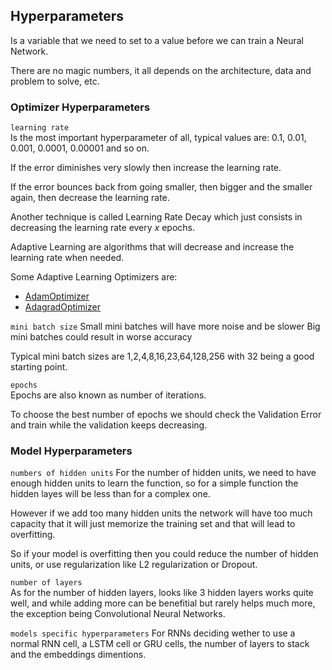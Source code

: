 ## Hyperparameters
Is a variable that we need to set to a value before we can train a Neural Network. 

There are no magic numbers, it all depends on the architecture, data and problem to solve, etc.

### Optimizer Hyperparameters

 ```learning rate```  
 Is the most important hyperparameter of all, typical values are: 0.1, 0.01, 0.001, 0.0001, 0.00001 and so on.
 
 If the error diminishes very slowly then increase the learning rate.
 
 If the error bounces back from going smaller, then bigger and the smaller again, then decrease the learning rate.
 
 Another technique is called Learning Rate Decay which just consists in decreasing the learning rate every _x_ epochs.
 
 Adaptive Learning are algorithms that will decrease and increase the learning rate when needed.
 
 Some Adaptive Learning Optimizers are:
* [AdamOptimizer](https://pytorch.org/docs/stable/optim.html?highlight=adam#torch.optim.Adam)
* [AdagradOptimizer](https://pytorch.org/docs/stable/optim.html?highlight=adagrad#torch.optim.Adagrad)
 
 ```mini batch size```
 Small mini batches will have more noise and be slower
 Big mini batches could result in worse accuracy 
 
 Typical mini batch sizes are 1,2,4,8,16,23,64,128,256 with 32 being a good starting point.
 
 ```epochs```  
 Epochs are also known as number of iterations.
 
 To choose the best number of epochs we should check the Validation Error and train while the validation keeps decreasing.

 ### Model Hyperparameters
 ```numbers of hidden units```
 For the number of hidden units, we need to have enough hidden units to learn the function, so for a simple function the hidden layes will be less than for a complex one. 
 
 However if we add too many hidden units the network will have too much capacity that it will just memorize the training set and that will lead to overfitting.
 
 So if your model is overfitting then you could reduce the number of hidden units, or use regularization like L2 regularization or Dropout.
  
 ```number of layers```   
 As for the number of hidden layers, looks like 3 hidden layers works quite well, and while adding more can be benefitial but rarely helps much more, the exception being Convolutional Neural Networks. 
 
 ```models specific hyperparameters```
 For RNNs deciding wether to use a normal RNN cell, a LSTM cell or GRU cells, the number of layers to stack and the embeddings dimentions. 
 